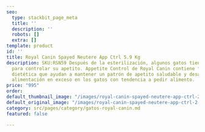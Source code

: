 ```yaml
---
seo:
  type: stackbit_page_meta
  title: ''
  description: ''
  robots: []
  extra: []
template: product
id: ''
title: Royal Canin Spayed Neutere App Ctrl 5.9 Kg
description: SKU:RSN59 Después de la esterilización, algunos gatos tienen problemas
  para controlar su apetito. Appetite Control de Royal Canin contiene fuentes de fibra
  dietética que ayudan a mantener un patrón de apetito saludable y desalientan la
  alimentación en exceso en los gatos con tendencia a pedir alimento.
price: "995"
order: 
default_thumbnail_image: "/images/royal-canin-spayed-neutere-app-ctrl-2-7-kg.jpg"
default_original_image: "/images/royal-canin-spayed-neutere-app-ctrl-2-7-kg.jpg"
category: src/pages/category/gatos-royal-canin.md
featured: false

---
```

